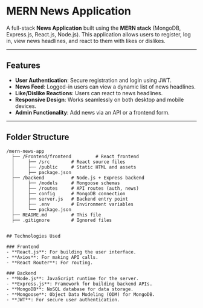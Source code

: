  
# MERN News Application

A full-stack **News Application** built using the **MERN stack** (MongoDB, Express.js, React.js, Node.js). This application allows users to register, log in, view news headlines, and react to them with likes or dislikes.

---

## Features

- **User Authentication**: Secure registration and login using JWT.
- **News Feed**: Logged-in users can view a dynamic list of news headlines.
- **Like/Dislike Reactions**: Users can react to news headlines.
- **Responsive Design**: Works seamlessly on both desktop and mobile devices.
- **Admin Functionality**: Add news via an API or a frontend form.

---

## Folder Structure

```plaintext
/mern-news-app
  ├── /Frontend/frontend         # React frontend
  │     ├── /src        # React source files
  │     ├── /public     # Static HTML and assets
  │     ├── package.json
  ├── /backend          # Node.js + Express backend
  │     ├── /models     # Mongoose schemas
  │     ├── /routes     # API routes (auth, news)
  │     ├── config      # MongoDB connection
  │     ├── server.js   # Backend entry point
  │     ├── .env        # Environment variables
  │     └── package.json
  ├── README.md         # This file
  ├── .gitignore        # Ignored files


## Technologies Used

### Frontend 
- **React.js**: For building the user interface.
- **Axios**: For making API calls.
- **React Router**: For routing.

### Backend
- **Node.js**: JavaScript runtime for the server.
- **Express.js**: Framework for building backend APIs.
- **MongoDB**: NoSQL database for data storage.
- **Mongoose**: Object Data Modeling (ODM) for MongoDB.
- **JWT**: For secure user authentication.


